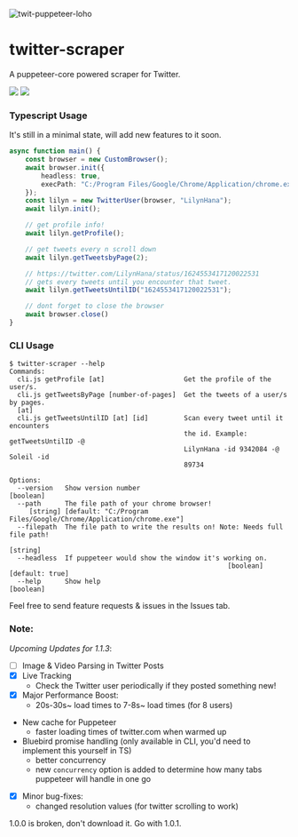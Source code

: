 ![twit-puppeteer-loho](https://user-images.githubusercontent.com/68234036/220058870-dcc40d37-68c0-4861-993f-99c794056dba.png) 
# twitter-scraper

A puppeteer-core powered scraper for Twitter.

![](https://img.shields.io/npm/l/@lilyn/twitter-scraper?style=flat-square) ![](https://img.shields.io/npm/v/@lilyn/twitter-scraper?style=flat-square)

### Typescript Usage
It's still in a minimal state, will add new features to it soon.
```ts
async function main() {
    const browser = new CustomBrowser();
    await browser.init({
        headless: true,
        execPath: "C:/Program Files/Google/Chrome/Application/chrome.exe" 
    });
    const lilyn = new TwitterUser(browser, "LilynHana");
    await lilyn.init();

    // get profile info!
    await lilyn.getProfile();

    // get tweets every n scroll down
    await lilyn.getTweetsbyPage(2);

    // https://twitter.com/LilynHana/status/1624553417120022531
    // gets every tweets until you encounter that tweet.
    await lilyn.getTweetsUntilID("1624553417120022531");

    // dont forget to close the browser
    await browser.close()
}
```

### CLI Usage
```
$ twitter-scraper --help
Commands:
  cli.js getProfile [at]                    Get the profile of the user/s.      
  cli.js getTweetsByPage [number-of-pages]  Get the tweets of a user/s by pages.
  [at]
  cli.js getTweetsUntilID [at] [id]         Scan every tweet until it encounters
                                            the id. Example: getTweetsUntilID -@
                                            LilynHana -id 9342084 -@ Soleil -id
                                            89734

Options:
  --version   Show version number                                      [boolean]
  --path      The file path of your chrome browser!
     [string] [default: "C:/Program Files/Google/Chrome/Application/chrome.exe"]
  --filepath  The file path to write the results on! Note: Needs full file path!
                                                                        [string]
  --headless  If puppeteer would show the window it's working on.
                                                       [boolean] [default: true]
  --help      Show help                                                [boolean]
```

Feel free to send feature requests & issues in the Issues tab.

### Note:
*Upcoming Updates for 1.1.3*:
  - [ ] Image & Video Parsing in Twitter Posts
  - [X] Live Tracking
    - Check the Twitter user periodically if they posted something new!
  - [X] Major Performance Boost:
    - 20s-30s~ load times to 7-8s~ load times (for 8 users)
  - New cache for Puppeteer
      - faster loading times of twitter.com when warmed up
  - Bluebird promise handling (only available in CLI, you'd need to implement this yourself in TS)
      - better concurrency
      - new `concurrency` option is added to determine how many tabs puppeteer will handle in one go
  - [X] Minor bug-fixes:
      - changed resolution values (for twitter scrolling to work)

1.0.0 is broken, don't download it. Go with 1.0.1.
